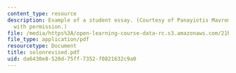 ```yaml
---
content_type: resource
description: Example of a student essay. (Courtesy of Panayiotis Mavrommatis. Used
  with permission.)
file: /media/https%3A/open-learning-course-data-rc.s3.amazonaws.com/21h-301-the-ancient-world-greece-fall-2004/da6430e8520d75ff7352f0821632c9a0_solonrevised.pdf
file_type: application/pdf
resourcetype: Document
title: solonrevised.pdf
uid: da6430e8-520d-75ff-7352-f0821632c9a0
---
```

